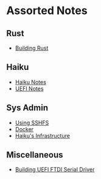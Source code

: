 Assorted Notes
==============

Rust
----

- [Building Rust](/building-rust)

Haiku
-----

- [Haiku Notes](/haiku-notes)
- [UEFI Notes](/working-on-uefi)

Sys Admin
---------

- [Using SSHFS](/using-sshfs)
- [Docker](/docker)
- [Haiku's Infrastructure](/infrastructure)

Miscellaneous
-------------

- [Building UEFI FTDI Serial Driver](/building-uefi-serial-driver)
